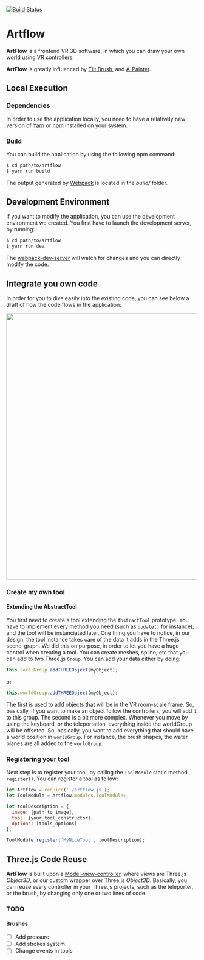 [![Build Status](https://travis-ci.org/DavidPeicho/artflow.svg?branch=master)](https://travis-ci.org/DavidPeicho/artflow)

# Artflow

**ArtFlow** is a frontend VR 3D software, in which you can draw your own world using VR controllers.

**ArtFlow** is greatly influenced by [Tilt Brush](https://www.tiltbrush.com/), and [A-Painter](https://github.com/aframevr/a-painter).

## Local Execution

### Dependencies
In order to use the application locally, you need to have a relatively new version of [Yarn](https://yarnpkg.com/lang/en/) or [npm](https://www.npmjs.com/) installed on your system.

### Build
You can build the application by using the following npm command:
```sh
$ cd path/to/artflow
$ yarn run build
```
The output generated by [Webpack](https://webpack.github.io/) is located in the *build/* folder.

## Development Environment
If you want to modify the application, you can use the development environment we created.
You first have to launch the development server, by running:
```sh
$ cd path/to/artflow
$ yarn run dev
```

The [webpack-dev-server](https://webpack.github.io/docs/webpack-dev-server.html) will watch for changes and you can directly modify the code.

## Integrate you own code

In order for you to dive easily into the existing code, you can see below a draft of how the code flows in the application:
<p align="center">
  <img width="700" src="https://user-images.githubusercontent.com/8783766/29539020-85b4697e-86c8-11e7-91b2-bd6279604627.png">
</p>

### Create my own tool

#### Extending the AbstractTool
You first need to create a tool extending the `AbstractTool` prototype. You have to implement every method you need (such as `update()` for instance), and the tool will be instanciated later.
One thing you have to notice, in our design, the tool instance takes care of the data it adds in the Three.js scene-graph. We did this on purpose, in order to let you have a huge control when creating a tool.
You can create meshes, spline, etc that you can add to two Three.js `Group`. You can add your data either by doing:
```javascript
this.localGroup.addTHREEObject(myObject);
```
or
```javascript
this.worldGroup.addTHREEObject(myObject);
```
The first is used to add objects that will be in the VR room-scale frame. So, basically, if you want to make an object follow the controllers, you will add it to this group.
The second is a bit more complex. Whenever you move by using the keyboard, or the teleportation, everything inside the worldGroup will be offseted. So, basically, you want to add everything that should have a world position in `worlsGroup`. For instance, the brush shapes, the water planes are all added to the `worldGroup`.

### Registering your tool

Next step is to register your tool, by calling the `ToolModule` static method `register()`.
You can register a tool as follow:
```javascript
let Artflow = require('./artflow.js');
let ToolModule = Artflow.modules.ToolModule;

let toolDescription = {
  image: [path_to_image],
  tool: [your_tool_constructor],
  options: [tools_options]
};

ToolModule.register('MyNiceTool', toolDescription);
```

## Three.js Code Reuse

**ArtFlow** is built upon a [Model-view-controller](https://en.wikipedia.org/wiki/Model%E2%80%93view%E2%80%93controller), where views are Three.js *Object3D*, or our custom wrapper over Three.js *Object3D*. Basically, you can reuse every controller in your Three.js projects, such as the teleporter, or the brush, by changing only one or two lines of code.

### TODO

#### Brushes
* [ ] Add pressure
* [ ] Add strokes system
* [ ] Change events in tools
